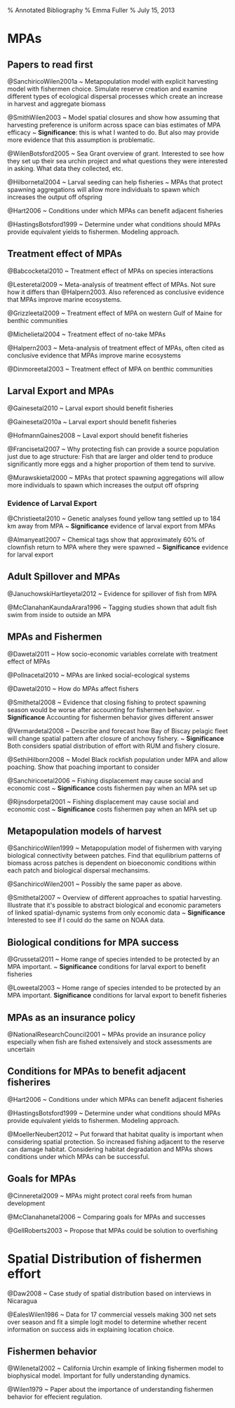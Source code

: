% Annotated Bibliography
% Emma Fuller
% July 15, 2013

# MPAs

## Papers to read first
@SanchiricoWilen2001a
  ~ Metapopulation model with explicit harvesting model with fishermen choice. Simulate reserve creation and examine different types of ecological dispersal processes which create an increase in harvest and aggregate biomass

@SmithWilen2003
  ~ Model spatial closures and show how assuming that harvesting preference is uniform across space can bias estimates of MPA efficacy
  ~ **Significance**: this is what I wanted to do. But also may provide more evidence that this assumption is problematic. 

@WilenBotsford2005
  ~ Sea Grant overview of grant. Interested to see how they set up their sea urchin project and what questions they were interested in asking. What data they collected, etc.

@Hilbornetal2004
  ~ Larval seeding can help fisheries
  ~ MPAs that protect spawning aggregations will allow more individuals to spawn which increases the output off ofspring

@Hart2006
  ~ Conditions under which MPAs can benefit adjacent fisheries

@HastingsBotsford1999
  ~ Determine under what conditions should MPAs provide equivalent yields to fishermen. Modeling approach. 

## Treatment effect of MPAs
@Babcocketal2010
  ~ Treatment effect of MPAs on species interactions

@Lesteretal2009
  ~ Meta-analysis of treatment effect of MPAs. Not sure how it differs than @Halpern2003. Also referenced as conclusive evidence that MPAs improve marine ecosystems.

@Grizzleetal2009
  ~ Treatment effect of MPA on western Gulf of Maine for benthic communities

@Michelietal2004
  ~ Treatment effect of no-take MPAs

@Halpern2003
  ~ Meta-analysis of treatment effect of MPAs, often cited as conclusive evidence that MPAs improve marine ecosystems

@Dinmoreetal2003
  ~ Treatment effect of MPA on benthic communities

## Larval Export and MPAs
@Gainesetal2010
  ~ Larval export should benefit fisheries

@Gainesetal2010a
  ~ Larval export should benefit fisheries

@HofmannGaines2008
  ~ Laval export should benefit fisheries

@Francisetal2007
  ~ Why protecting fish can provide a source population just due to age structure: Fish that are larger and older tend to produce significantly more eggs and a higher proportion of them tend to survive. 

@Murawskietal2000
  ~ MPAs that protect spawning aggregations will allow more individuals to spawn which increases the output off ofspring

### Evidence of Larval Export
@Christieetal2010
  ~ Genetic analyses found yellow tang settled up to 184 km away from MPA
  ~ **Significance** evidence of larval export from MPAs

@Almanyeatl2007
  ~ Chemical tags show that approximately 60% of clownfish return to MPA where they were spawned 
  ~ **Significance** evidence for larval export

## Adult Spillover and MPAs
@JanuchowskiHartleyetal2012
  ~  Evidence for spillover of fish from MPA

@McClanahanKaundaArara1996
  ~ Tagging studies shown that adult fish swim from inside to outside an MPA

## MPAs and Fishermen
@Dawetal2011
  ~ How socio-economic variables correlate with treatment effect of MPAs

@Pollnacetal2010
  ~ MPAs are linked social-ecological systems

@Dawetal2010
  ~ How do MPAs affect fishers

@Smithetal2008
  ~ Evidence that closing fishing to protect spawning season would be worse after accounting for fishermen behavior. 
  ~ **Significance** Accounting for fishermen behavior gives different answer

@Vermardetal2008
  ~ Describe and forecast how Bay of Biscay pelagic fleet will change spatial pattern after closure of anchovy fishery. 
  ~ **Significance** Both considers spatial distribution of effort with RUM and fishery closure.

@SethiHilborn2008
  ~ Model Black rockfish population under MPA and allow poaching. Show that poaching important to consider

@Sanchiricoetal2006
  ~ Fishing displacement may cause social and economic cost
  ~ **Significance** costs fishermen pay when an MPA set up

@Rijnsdorpetal2001
  ~ Fishing displacement may cause social and economic cost
  ~ **Significance** costs fishermen pay when an MPA set up

## Metapopulation models of harvest
@SanchiricoWilen1999
  ~ Metapopulation model of fishermen with varying biological connectivity between patches. Find that equilibrium patterns of biomass across patches is dependent on bioeconomic conditions within each patch and biological dispersal mechansims. 

@SanchiricoWilen2001
  ~ Possibly the same paper as above. 

@Smithetal2007
  ~ Overview of different approaches to spatial harvesting. Illustrate that it's possible to abstract biological and economic parameters of linked spatial-dynamic systems from only economic data
  ~ **Significance** Interested to see if I could do the same on NOAA data. 

## Biological conditions for MPA success
@Grussetal2011
  ~ Home range of species intended to be protected by an MPA important. 
  ~ **Significance** conditions for larval export to benefit fisheries

@Loweetal2003
  ~ Home range of species intended to be protected by an MPA important. **Significance** conditions for larval export to benefit fisheries

## MPAs as an insurance policy
@NationalResearchCouncil2001
  ~ MPAs provide an insurance policy especially when fish are fished extensively and stock assessments are uncertain

## Conditions for MPAs to benefit adjacent fisherires
@Hart2006
  ~ Conditions under which MPAs can benefit adjacent fisheries

@HastingsBotsford1999
  ~ Determine under what conditions should MPAs provide equivalent yields to fishermen. Modeling approach. 

@MoellerNeubert2012
  ~ Put forward that habitat quality is important when considering spatial protection. So increased fishing adjacent to the reserve can damage habitat. Considering habitat degradation and MPAs shows conditions under which MPAs can be successful. 

## Goals for MPAs
@Cinneretal2009
  ~ MPAs might protect coral reefs from human development

@McClanahanetal2006
  ~ Comparing goals for MPAs and successes

@GellRoberts2003
  ~ Propose that MPAs could be solution to overfishing

# Spatial Distribution of fishermen effort
@Daw2008
  ~ Case study of spatial distribution based on interviews in Nicaragua

@EalesWilen1986
  ~ Data for 17 commercial vessels making 300 net sets over season and fit a simple logit model to determine whether recent information on success aids in explaining location choice. 

## Fishermen behavior
@Wilenetal2002
  ~ California Urchin example of linking fishermen model to biophysical model. Important for fully understanding dynamics. 

@Wilen1979
  ~ Paper about the importance of understanding fishermen behavior for effecient regulation. 
